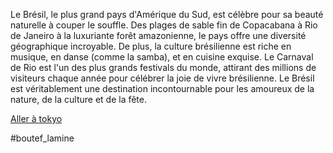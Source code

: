 Le Brésil, le plus grand pays d'Amérique du Sud, est célèbre pour sa beauté naturelle à couper le souffle. Des plages de sable fin de Copacabana à Rio de Janeiro à la luxuriante forêt amazonienne, le pays offre une diversité géographique incroyable. De plus, la culture brésilienne est riche en musique, en danse (comme la samba), et en cuisine exquise. Le Carnaval de Rio est l'un des plus grands festivals du monde, attirant des millions de visiteurs chaque année pour célébrer la joie de vivre brésilienne. Le Brésil est véritablement une destination incontournable pour les amoureux de la nature, de la culture et de la fête.

[Aller à tokyo](https://github.com/WildGhost21/AR1/blob/main/tokyo.md)

#boutef_lamine
